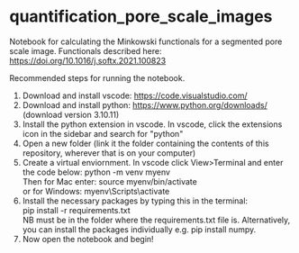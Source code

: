 # quantification_pore_scale_images
Notebook for calculating the Minkowski functionals for a segmented pore scale image. 
Functionals described here: https://doi.org/10.1016/j.softx.2021.100823

Recommended steps for running the notebook. 
1. Download and install vscode: https://code.visualstudio.com/
2. Download and install python: https://www.python.org/downloads/ (download version 3.10.11)
3. Install the python extension in vscode. In vscode, click the extensions icon in the sidebar and search for "python"
4. Open a new folder (link it the folder containing the contents of this repository, wherever that is on your computer)
5. Create a virtual enviornment. In vscode click View>Terminal and enter the code below:
   python -m venv myenv <br>
   Then for Mac enter: source myenv/bin/activate   <br>
   or for Windows: myenv\Scripts\activate   
7. Install the necessary packages by typing this in the terminal: <br>
   pip install -r requirements.txt <br>
   NB must be in the folder where the requirements.txt file is. Alternatively, you can install the packages individually e.g. pip install numpy.
8. Now open the notebook and begin! 
